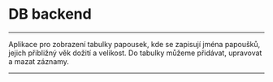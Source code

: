 # DB backend 
___

Aplikace pro zobrazení tabulky papousek, kde se zapisují jména papoušků, jejich přibližný věk dožití a velikost. Do tabulky můžeme přidávat, upravovat a mazat záznamy.

___
